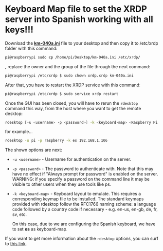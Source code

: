 # Keyboard Map file to set the XRDP server into Spanish working with all keys!!!

Download the **[km-040a.ini](km-040a.ini)** file to your desktop and then copy it to /etc/xrdp folder with this command:
```sh
pi@raspberrypi sudo cp /home/pi/Desktop/km-040a.ini /etc/xrdp/
```
, replace the owner and the group of the file through the next command:

```sh
pi@raspberrypi /etc/xrdp $ sudo chown xrdp.xrdp km-040a.ini
```

After that, you have to restart the XRDP service with this command:

```sh
pi@raspberrypi /etc/xrdp $ sudo service xrdp restart
```

Once the GUI has been closed, you will have to rerun the ```rdesktop``` command this way, from the host where you want to get the remote desktop:

```sh
rdesktop [-u <username> -p <password>] -k <keyboard-map> <Raspberry Pi IP address>
```

for example...

```sh
rdesktop -u pi -p raspberry -k es 192.168.1.106
```

The shown options are next:

* ```-u <username>``` - Username for authentication on the server.
* ```-p <password>``` - The password to authenticate with. Note that this may have no effect if "Always prompt for password" is enabled on the server. WARNING: if you specify a password on the command line it may be visible to other users when they use tools like ps.
* ```-k <keyboard-map>``` - Keyboard layout to emulate. This requires a corresponding keymap file to be installed. The standard keymaps provided with rdesktop follow the RFC1766 naming scheme: a language code followed by a country code if necessary - e.g. en-us, en-gb, de, fr, sv, etc.

    On this case, due to we are configuring the Spanish keyboard, we have to set **es** as keyboard-map.

If you want to get more information about the ```rdesktop``` options, you can surf to [this link](http://linux.die.net/man/1/rdesktop).
